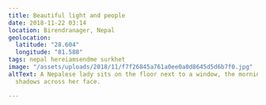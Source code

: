```yaml
---
title: Beautiful light and people
date: 2018-11-22 03:14
location: Birendranager, Nepal
geolocation:
  latitude: "28.604"
  longitude: "81.588"
tags: nepal hereiamsendme surkhet
image: "/assets/uploads/2018/11/f7f26845a761a0ee0a0d8645d5d6b7f0.jpg"
altText: A Nepalese lady sits on the floor next to a window, the morning light casts
  shadows across her face.

---
```

